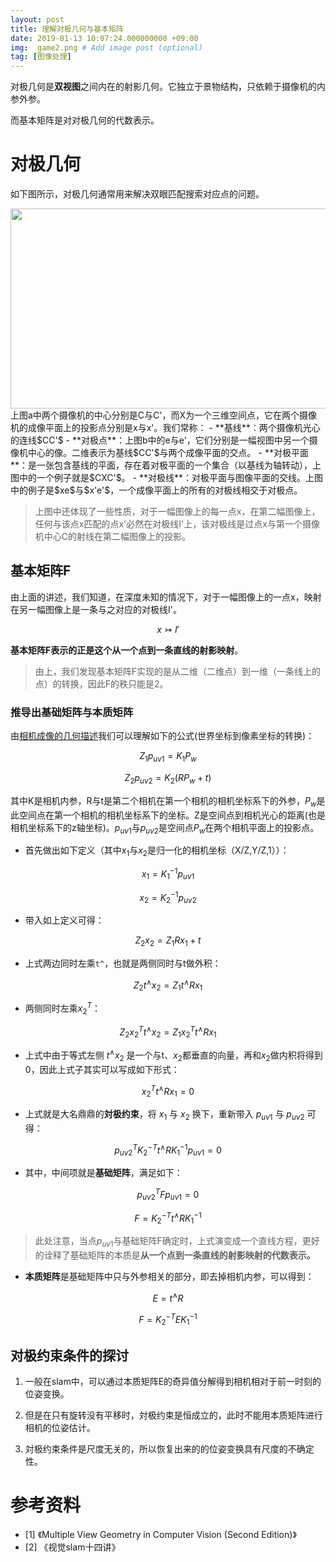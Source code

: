 ```yaml
---
layout: post
title: 理解对极几何与基本矩阵 
date: 2019-01-13 10:07:24.000000000 +09:00
img:  game2.png # Add image post (optional)
tag: [图像处理]
---
```

对极几何是**双视图**之间内在的射影几何。它独立于景物结构，只依赖于摄像机的内参外参。

而基本矩阵是对对极几何的代数表示。

# 对极几何
如下图所示，对极几何通常用来解决双眼匹配搜索对应点的问题。
<div style="text-align: center">
<img src="{{site.baseurl}}/assets/img/epipolar_geometry/epipolar1.png"  width="750" height="320"/>
</div>
上图a中两个摄像机的中心分别是C与C'，而X为一个三维空间点，它在两个摄像机的成像平面上的投影点分别是x与x'。我们常称：
- **基线**：两个摄像机光心的连线$CC'$
- **对极点**：上图b中的e与e'，它们分别是一幅视图中另一个摄像机中心的像。二维表示为基线$CC'$与两个成像平面的交点。
- **对极平面**：是一张包含基线的平面，存在着对极平面的一个集合（以基线为轴转动），上图中的一个例子就是$CXC'$。
- **对极线**：对极平面与图像平面的交线。上图中的例子是$xe$与$x'e'$，一个成像平面上的所有的对极线相交于对极点。

> 上图中还体现了一些性质，对于一幅图像上的每一点x，在第二幅图像上，任何与该点x匹配的点x'必然在对极线I'上，该对极线是过点x与第一个摄像机中心C的射线在第二幅图像上的投影。

## 基本矩阵F
由上面的讲述，我们知道，在深度未知的情况下，对于一幅图像上的一点x，映射在另一幅图像上是一条与之对应的对极线I'。

$$ x \rightarrowtail I' $$

**基本矩阵F表示的正是这个从一个点到一条直线的射影映射**。

> 由上，我们发现基本矩阵F实现的是从二维（二维点）到一维（一条线上的点）的转换，因此F的秩只能是2。

### 推导出基础矩阵与本质矩阵
由[相机成像的几何描述](https://xhy3054.github.io/camerca-module/)我们可以理解如下的公式(世界坐标到像素坐标的转换)：

$$ Z_1p_{uv1} = K_1P_w   $$

$$ Z_2p_{uv2} = K_2(RP_w + t)   $$

其中K是相机内参，R与t是第二个相机在第一个相机的相机坐标系下的外参，$P_w$是此空间点在第一个相机的相机坐标系下的坐标。Z是空间点到相机光心的距离(也是相机坐标系下的z轴坐标)。$p_{uv1}$与$p_{uv2}$是空间点$P_w$在两个相机平面上的投影点。

- 首先做出如下定义（其中$x_1$与$x_2$是归一化的相机坐标（X/Z,Y/Z,1））：

$$ x_1 = K_1^{-1}p_{uv1} $$

$$ x_2 = K_2^{-1}p_{uv2} $$ 

- 带入如上定义可得：

$$ Z_2 x_2 = Z_1 Rx_1 + t $$

- 上式两边同时左乘`t^`，也就是两侧同时与t做外积：

$$ Z_2 t^{\land} x_2 = Z_1 t^{\land} R x_1 $$

- 两侧同时左乘$x_{2}^T$：

$$ Z_2 x_{2}^T t^{\land} x_2 = Z_1 x_{2}^T t^{\land} R x_1 $$

- 上式中由于等式左侧 $t^{\land} x_2$ 是一个与t、$x_2$都垂直的向量，再和$x_2$做内积将得到0，因此上式子其实可以写成如下形式：

$$ x_{2}^T t^{\land} R x_1 = 0 $$

- 上式就是大名鼎鼎的**対极约束**，将 $x_1$ 与 $x_2$ 换下，重新带入 $p_{uv1}$ 与 $p_{uv2}$ 可得：

$$ p_{uv2}^T K_2^{-T} t^{\land} R K_1^{-1} p_{uv1} = 0 $$

- 其中，中间项就是**基础矩阵**，满足如下：

$$ p_{uv2}^T F p_{uv1} = 0 $$

$$ F = K_2^{-T} t^{\land} R K_1^{-1} $$

> 此处注意，当点$p_{uv1}$与基础矩阵F确定时，上式演变成一个直线方程，更好的诠释了基础矩阵的本质是**从一个点到一条直线的射影映射的代数表示。**

- **本质矩阵**是基础矩阵中只与外参相关的部分，即去掉相机内参，可以得到：

$$ E = t^{\land} R  $$

$$ F = K_2^{-T} E K_1^{-1} $$

## 对极约束条件的探讨
1. 一般在slam中，可以通过本质矩阵E的奇异值分解得到相机相对于前一时刻的位姿变换。

2. 但是在只有旋转没有平移时，対极约束是恒成立的，此时不能用本质矩阵进行相机的位姿估计。

3. 対极约束条件是尺度无关的，所以恢复出来的的位姿变换具有尺度的不确定性。


# 参考资料
- [1] 《Multiple View Geometry in Computer Vision (Second Edition)》
- [2] 《视觉slam十四讲》

